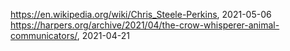 <https://en.wikipedia.org/wiki/Chris_Steele-Perkins>, 2021-05-06
<https://harpers.org/archive/2021/04/the-crow-whisperer-animal-communicators/>, 2021-04-21
